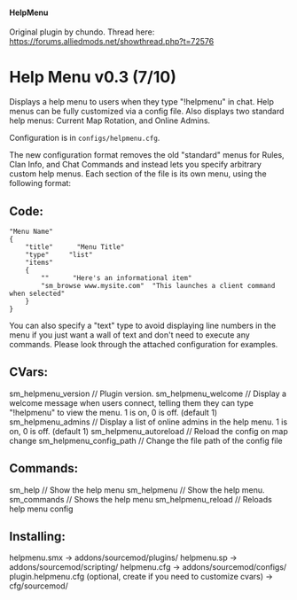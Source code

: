 #### HelpMenu
Original plugin by chundo. Thread here: https://forums.alliedmods.net/showthread.php?t=72576


# Help Menu v0.3 (7/10)

Displays a help menu to users when they type "!helpmenu" in chat. Help menus can be fully customized via a config file. Also displays two standard help menus: Current Map Rotation, and Online Admins.

Configuration is in `configs/helpmenu.cfg`.

The new configuration format removes the old "standard" menus for Rules, Clan Info, and Chat Commands and instead lets you specify arbitrary custom help menus. Each section of the file is its own menu, using the following format:

## Code:
```
"Menu Name"
{
    "title"      "Menu Title"
    "type"     "list"
    "items"
    {
        ""      "Here's an informational item"
        "sm_browse www.mysite.com"  "This launches a client command when selected"
    }
}
```
You can also specify a "text" type to avoid displaying line numbers in the menu if you just want a wall of text and don't need to execute any commands. Please look through the attached configuration for examples.

## CVars:

sm_helpmenu_version // Plugin version.
sm_helpmenu_welcome // Display a welcome message when users connect, telling them they can type "!helpmenu" to view the menu. 1 is on, 0 is off. (default 1)
sm_helpmenu_admins // Display a list of online admins in the help menu. 1 is on, 0 is off. (default 1)
sm_helpmenu_autoreload // Reload the config on map change
sm_helpmenu_config_path // Change the file path of the config file

## Commands:
sm_help // Show the help menu
sm_helpmenu // Show the help menu.
sm_commands // Shows the help menu
sm_helpmenu_reload // Reloads help menu config

## Installing:

helpmenu.smx -> addons/sourcemod/plugins/
helpmenu.sp -> addons/sourcemod/scripting/
helpmenu.cfg -> addons/sourcemod/configs/
plugin.helpmenu.cfg (optional, create if you need to customize cvars) -> cfg/sourcemod/
